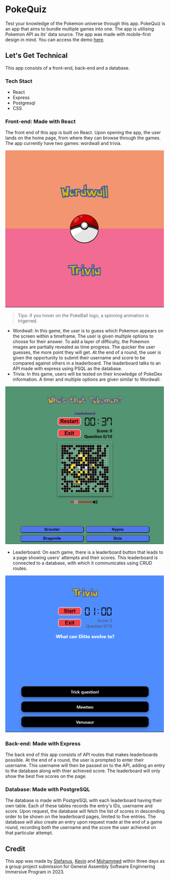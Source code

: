 # PokeQuiz

Test your knowledge of the Pokemon universe through this app. PokeQuiz is an app that aims to bundle multiple games into one. The app is utilising Pokemon API as its' data source. The app was made with mobile-first design in mind. You can access the demo [here](https://fancy-mooncake-9337fd.netlify.app/).


## Let's Get Technical
This app consists of a front-end, back-end and a database.

### Tech Stact
- React
- Express
- Postgresql
- CSS

### Front-end: Made with React
The front end of this app is built on React. Upon opening the app, the user lands on the home page, from where they can browse through the games. The app currently have two games: wordwall and trivia.

<img src="./public/images/homepage.png"  width="500">

> Tips: if you hover on the PokeBall logo, a spinning animation is trigerred.

- Wordwall: In this game, the user is to guess which Pokemon appears on the screen within a timeframe. The user is given multiple options to choose for their answer. To add a layer of difficulty, the Pokemon images are partially revealed as time progress. The quicker the user guesses, the more point they will get. At the end of a round, the user is given the opportunity to submit their username and score to be compared against others in a leaderboard. The leaderboard talks to an API made with express using PSQL as the database.
- Trivia: In this game, users will be tested on their knowledge of PokeDex information. A timer and multiple options are given similar to Wordwall.

<img src="./public/images/wordwall.png"  width="500">

- Leaderboard: On each game, there is a leaderboard button that leads to a page showing users' attempts and their scores. This leaderboard is connected to a database, with which it communicates using CRUD routes.

<img src="./public/images/trivia.png"  width="500">

### Back-end: Made with Express
The back end of this app consists of API routes that makes leaderboards possible. At the end of a round, the user is prompted to enter their username. This username will then be passed on to the API, adding an entry to the database along with thier achieved score. The leaderboard will only show the best five scores on the page.

### Database: Made with PostgreSQL
The database is made with PostgreSQL with each leaderboard having their own table. Each of these tables records the entry's IDs, username and score. Upon request, the database will fetch the list of scores in descending order to be shown on the leaderboard pages, limited to five entries. The database will also create an entry upon request made at the end of a game round, recording both the username and the score the user achieved on that particular attempt.

## Credit
This app was made by [Stefanus](https://github.com/Amingman), [Kevin](https://github.com/utamakevin) and [Mohammed](https://github.com/ta5one) within three days as a group project submission for General Assembly Software Enginnering Immersive Program in 2023.

